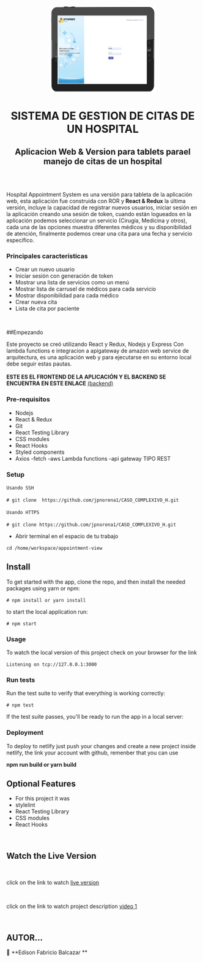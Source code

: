 <p align="center">
    <img src="./images/g839.png"
        height="230">
</p>

<p align="center">
    <h1 align="center"> SISTEMA DE GESTION DE CITAS DE UN HOSPITAL  </h1>    
</p>

<p align="center">
    <h2 align="center"> Aplicacion Web & Version para tablets parael manejo de citas de un hospital </h2>    
</p>
<br />



 


<br/>


Hospital Appointment System es una versión para tableta de la aplicación web, esta aplicación fue construida con ROR y <strong>React & Redux</strong> la última versión, incluye la capacidad de registrar nuevos usuarios, iniciar sesión en la aplicación creando una sesión de token, cuando están logueados en la aplicación podemos seleccionar un servicio (Cirugía, Medicina y otros), cada una de las opciones muestra diferentes médicos y su disponibilidad de atención, finalmente podemos crear una cita para una fecha y servicio específico.<br/>

### Principales características
- Crear un nuevo usuario
- Iniciar sesión con generación de token
- Mostrar una lista de servicios como un menú
- Mostrar lista de carrusel de médicos para cada servicio
- Mostrar disponibilidad para cada médico
- Crear nueva cita
- Lista de cita por paciente



<br/>

##Empezando

Este proyecto se creó utilizando React y Redux, Nodejs y Express Con lambda functions e integracion a apigateway de amazon web service de arquitectura, es una aplicación web y para ejecutarse en su entorno local debe seguir estas pautas.
<br/>
<br/>
**ESTE ES EL FRONTEND DE LA APLICACIÓN Y EL BACKEND SE ENCUENTRA EN ESTE ENLACE** [(backend)](https://github.com/jpnorena1/CASO_COMPLEXIVO_H.git)
<br/>

### Pre-requisitos

- Nodejs
- React & Redux
- Git
- React Testing Library
- CSS modules 
- React Hooks
- Styled components
- Axios
-fetch
-aws Lambda functions
-api gateway TIPO REST


### Setup




```
Usando SSH 

# git clone  https://github.com/jpnorena1/CASO_COMPLEXIVO_H.git

Usando HTTPS

# git clone https://github.com/jpnorena1/CASO_COMPLEXIVO_H.git

```

+ Abrir terminal en el espacio de tu trabajo

```
cd /home/workspace/appointment-view
```


## Install


To get started with the app, clone the repo, and then install the needed packages using yarn or npm:

```
# npm install or yarn install
```

to start the local application run:

```
# npm start
```


### Usage

To watch the local version of this project check on your browser for the link 

```
Listening on tcp://127.0.0.1:3000
```

### Run tests

Run the test suite to verify that everything is working correctly:

```
# npm test

```

If the test suite passes, you'll be ready to run the app in a local server:


### Deployment

To deploy to netlify just push your changes and create a new project inside netlify, the link your account with github, remenber that you can use 

<b>npm run build or yarn build</b>





## Optional Features

+ For this project it was 
+ stylelint
+ React Testing Library
+ CSS modules 
+ React Hooks

<br/>

## Watch the Live Version

<br/>

click on the link to watch [live version](https://agile-lowlands-59460.herokuapp.com/)

<br/>

click on the link to watch project description [video 1](https://www.notion.so/Final-Capstone-Project-Book-an-Appointment-41ded2ee99ff4fe4becf91acb332ca26)


<br/>




## AUTOR... 

👤 **Edison Fabricio Balcazar **
